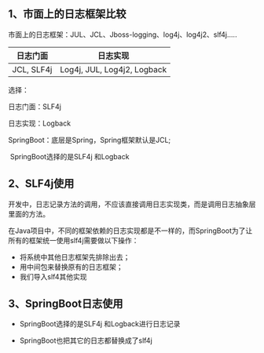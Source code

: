 ## 1、市面上的日志框架比较

市面上的日志框架：JUL、JCL、Jboss-logging、log4j、log4j2、slf4j.....

| 日志门面   | 日志实现                    |
| ---------- | --------------------------- |
| JCL, SLF4j | Log4j, JUL, Log4j2, Logback |

选择：

日志门面：SLF4j

日志实现：Logback

SpringBoot：底层是Spring，Spring框架默认是JCL;

​	SpringBoot选择的是SLF4j 和Logback

## 2、SLF4j使用

开发中，日志记录方法的调用，不应该直接调用日志实现类，而是调用日志抽象层里面的方法。

在Java项目中，不同的框架依赖的日志实现都是不一样的，而SpringBoot为了让所有的框架统一使用slf4j需要做以下操作：

* 将系统中其他日志框架先排除出去；
* 用中间包来替换原有的日志框架；
* 我们导入slf4其他实现

## 3、SpringBoot日志使用

* SpringBoot选择的是SLF4j 和Logback进行日志记录

* SpringBoot也把其它的日志都替换成了slf4j